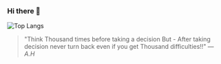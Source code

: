 ### Hi there 👋
![Top Langs](https://github-readme-stats.vercel.app/api/top-langs/?username=AloneFancy&theme=cobalt)

>"Think Thousand times before taking a decision But - After taking decision never turn back even if you get Thousand difficulties!!"
>― <cite>A.H</cite>

<!--
**AloneFancy/AloneFancy** is a ✨ _special_ ✨ repository because its `README.md` (this file) appears on your GitHub profile.

Here are some ideas to get you started:

- 🔭 I’m currently working on ...
- 🌱 I’m currently learning ...
- 👯 I’m looking to collaborate on ...
- 🤔 I’m looking for help with ...
- 💬 Ask me about ...
- 📫 How to reach me: ...
- 😄 Pronouns: ...
- ⚡ Fun fact: ...
-->
